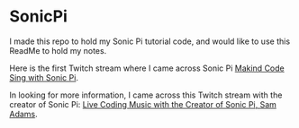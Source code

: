 # SonicPi
I made this repo to hold my Sonic Pi tutorial code, and would like to use this ReadMe to hold my notes.

Here is the first Twitch stream where I came across Sonic Pi [Makind Code Sing with Sonic Pi](https://www.twitch.tv/videos/897274844?filter=all&sort=time).

In looking for more information, I came across this Twitch stream with the creator of Sonic Pi: [Live Coding Music with the Creator of Sonic Pi, Sam Adams](https://www.twitch.tv/videos/894247604?filter=all&sort=time).



